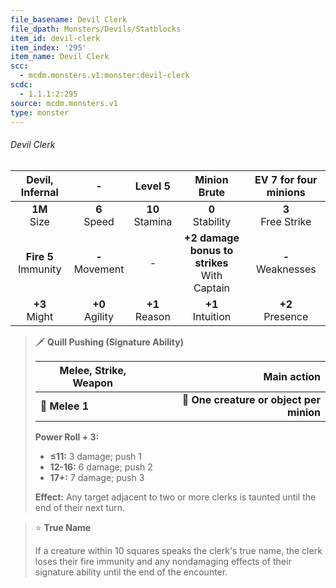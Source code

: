 ```yaml
---
file_basename: Devil Clerk
file_dpath: Monsters/Devils/Statblocks
item_id: devil-clerk
item_index: '295'
item_name: Devil Clerk
scc:
  - mcdm.monsters.v1:monster:devil-clerk
scdc:
  - 1.1.1:2:295
source: mcdm.monsters.v1
type: monster
---
```


###### Devil Clerk

|     Devil, Infernal      |          -          |       Level 5       |                   Minion Brute                   | EV 7 for four minions  |
| :----------------------: | :-----------------: | :-----------------: | :----------------------------------------------: | :--------------------: |
|     **1M**<br/> Size     |  **6**<br/> Speed   | **10**<br/> Stamina |               **0**<br/> Stability               | **3**<br/> Free Strike |
| **Fire 5**<br/> Immunity | **-**<br/> Movement |          -          | **+2 damage bonus to strikes**<br/> With Captain | **-**<br/> Weaknesses  |
|    **+3**<br/> Might     | **+0**<br/> Agility | **+1**<br/> Reason  |              **+1**<br/> Intuition               |  **+2**<br/> Presence  |

<!-- -->
> 🗡 **Quill Pushing (Signature Ability)**
>
> | **Melee, Strike, Weapon** |                          **Main action** |
> | ------------------------- | ---------------------------------------: |
> | **📏 Melee 1**            | **🎯 One creature or object per minion** |
>
> **Power Roll + 3:**
>
> - **≤11:** 3 damage; push 1
> - **12-16:** 6 damage; push 2
> - **17+:** 7 damage; push 3
>
> **Effect:** Any target adjacent to two or more clerks is taunted until the end of their next turn.

<!-- -->
> ⭐️ **True Name**
>
> If a creature within 10 squares speaks the clerk's true name, the clerk loses their fire immunity and any nondamaging effects of their signature ability until the end of the encounter.
